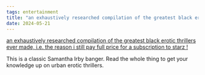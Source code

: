 ```yaml
---
tags: entertainment
title: "an exhaustively researched compilation of the greatest black erotic thrillers ever made"
date: 2024-05-21
---
```


[an exhaustively researched compilation of the greatest black erotic thrillers ever made, i.e. the reason i still pay full price for a subscription to starz !](https://bitchesgottaeat.substack.com/p/an-exhaustively-researched-compilation)

This is a classic Samantha Irby banger. Read the whole thing to get your knowledge up on urban erotic thrillers.
